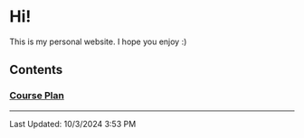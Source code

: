 # Hi!
This is my personal website. I hope you enjoy :)

## Contents

### [Course Plan](Course%20Plan.md)

---
Last Updated: 10/3/2024 3:53 PM